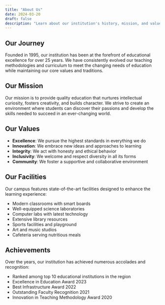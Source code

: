 ```yaml
---
title: "About Us"
date: 2024-03-20
draft: false
description: "Learn about our institution's history, mission, and values"
---
```


## Our Journey

Founded in 1995, our institution has been at the forefront of educational excellence for over 25 years. We have consistently evolved our teaching methodologies and curriculum to meet the changing needs of education while maintaining our core values and traditions.

## Our Mission

Our mission is to provide quality education that nurtures intellectual curiosity, fosters creativity, and builds character. We strive to create an environment where students can discover their passions and develop the skills needed to succeed in an ever-changing world.

## Our Values

- **Excellence**: We pursue the highest standards in everything we do
- **Innovation**: We embrace new ideas and approaches to learning
- **Integrity**: We act with honesty and ethical behavior
- **Inclusivity**: We welcome and respect diversity in all its forms
- **Community**: We foster a supportive and collaborative environment

## Our Facilities

Our campus features state-of-the-art facilities designed to enhance the learning experience:

- Modern classrooms with smart boards
- Well-equipped science laboratories
- Computer labs with latest technology
- Extensive library resources
- Sports facilities and playground
- Art and music studios
- Cafeteria serving nutritious meals

## Achievements

Over the years, our institution has achieved numerous accolades and recognition:

- Ranked among top 10 educational institutions in the region
- Excellence in Education Award 2023
- Best Infrastructure Award 2022
- Outstanding Faculty Recognition 2021
- Innovation in Teaching Methodology Award 2020
